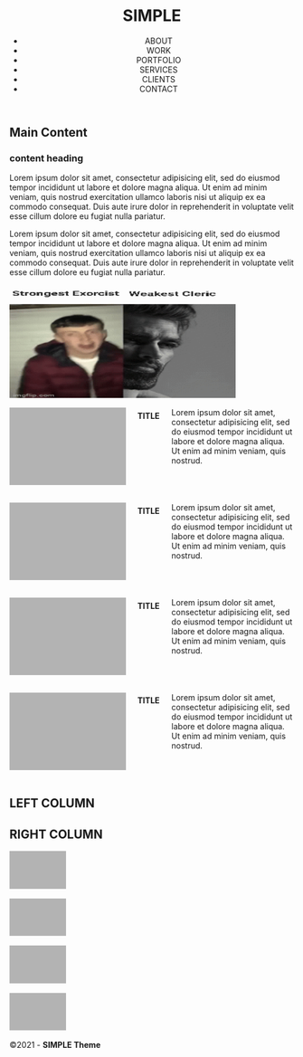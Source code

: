 <html>
<head>
<meta charset="utf-8">
<meta http-equiv="X-UA-Compatible" content="IE=edge">
<meta name="viewport" content="width=device-width, initial-scale=1">
<title>Simple Theme</title>
<link href="css/multiColumnTemplate.css" rel="stylesheet" type="text/css">
<!-- HTML5 shim and Respond.js for IE8 support of HTML5 elements and media queries -->
<!-- WARNING: Respond.js doesn't work if you view the page via file:// -->
<!--[if lt IE 9]>
      <script src="https://oss.maxcdn.com/html5shiv/3.7.2/html5shiv.min.js"></script>
      <script src="https://oss.maxcdn.com/respond/1.4.2/respond.min.js"></script>
    <![endif]-->
</head>
<body>
<div class="container">
  <header>
    <div class="primary_header">
      <h1 class="title"> SIMPLE</h1>
    </div>
    <nav class="secondary_header" id="menu">
      <ul>
        <li>ABOUT</li>
        <li>WORK</li>
        <li>PORTFOLIO</li>
        <li>SERVICES</li>
        <li>CLIENTS</li>
        <li>CONTACT</li>
      </ul>
    </nav>
  </header>
  <section>
    <h2 class="noDisplay">Main Content</h2>
    <article class="left_article">
      <h3>content heading</h3>
      <p>Lorem ipsum dolor sit amet, consectetur adipisicing elit, sed do eiusmod tempor incididunt ut labore et dolore magna aliqua. Ut enim ad minim veniam, quis nostrud exercitation ullamco laboris nisi ut aliquip ex ea commodo consequat. Duis aute irure dolor in reprehenderit in voluptate velit esse cillum dolore eu fugiat nulla pariatur.</p>
      <p>Lorem ipsum dolor sit amet, consectetur adipisicing elit, sed do eiusmod tempor incididunt ut labore et dolore magna aliqua. Ut enim ad minim veniam, quis nostrud exercitation ullamco laboris nisi ut aliquip ex ea commodo consequat. Duis aute irure dolor in reprehenderit in voluptate velit esse cillum dolore eu fugiat nulla pariatur.</p>
    </article>
    <aside class="right_article"><img src="images/StrongVWeak.gif" alt="" width="400" height="200" class="placeholder"/> </aside>
  </section>
  <div class="row">
    <div class="columns">
      <p class="thumbnail_align"> <img src="images/bkg_06.jpg" alt="" class="thumbnail"/> </p>
      <h4>TITLE</h4>
      <p>Lorem ipsum dolor sit amet, consectetur adipisicing elit, sed do eiusmod tempor incididunt ut labore et dolore magna aliqua. Ut enim ad minim veniam, quis nostrud.</p>
    </div>
    <div class="columns">
      <p class="thumbnail_align"> <img src="images/bkg_06.jpg" alt="" class="thumbnail"/> </p>
      <h4>TITLE</h4>
      <p>Lorem ipsum dolor sit amet, consectetur adipisicing elit, sed do eiusmod tempor incididunt ut labore et dolore magna aliqua. Ut enim ad minim veniam, quis nostrud.</p>
    </div>
    <div class="columns">
      <p class="thumbnail_align"> <img src="images/bkg_06.jpg" alt="" class="thumbnail"/> </p>
      <h4>TITLE</h4>
      <p>Lorem ipsum dolor sit amet, consectetur adipisicing elit, sed do eiusmod tempor incididunt ut labore et dolore magna aliqua. Ut enim ad minim veniam, quis nostrud.</p>
    </div>
    <div class="columns">
      <p class="thumbnail_align"> <img src="images/bkg_06.jpg" alt="" class="thumbnail"/> </p>
      <h4>TITLE</h4>
      <p>Lorem ipsum dolor sit amet, consectetur adipisicing elit, sed do eiusmod tempor incididunt ut labore et dolore magna aliqua. Ut enim ad minim veniam, quis nostrud.</p>
    </div>
  </div>
  <div class="row blockDisplay">
    <div class="column_half left_half">
      <h2 class="column_title">LEFT COLUMN</h2>
    </div>
    <div class="column_half right_half">
      <h2 class="column_title">RIGHT COLUMN</h2>
    </div>
  </div>
  <div class="social">
    <p class="social_icon"><img src="images/bkg_06.jpg" width="100" alt="" class="thumbnail"/></p>
    <p class="social_icon"><img src="images/bkg_06.jpg" width="100" alt="" class="thumbnail"/></p>
    <p class="social_icon"><img src="images/bkg_06.jpg" width="100" alt="" class="thumbnail"/></p>
    <p class="social_icon"><img src="images/bkg_06.jpg" width="100" alt="" class="thumbnail"/></p>
  </div>
  <footer class="secondary_header footer">
    <div class="copyright">&copy;2021 - <strong>SIMPLE Theme</strong></div>
  </footer>
</div>
</body>
</html>
